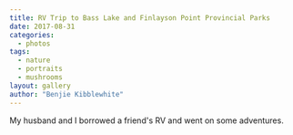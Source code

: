 ```yaml
---
title: RV Trip to Bass Lake and Finlayson Point Provincial Parks
date: 2017-08-31
categories:
  - photos
tags:
  - nature
  - portraits
  - mushrooms
layout: gallery
author: "Benjie Kibblewhite"
---
```


My husband and I borrowed a friend's RV and went on some adventures.
